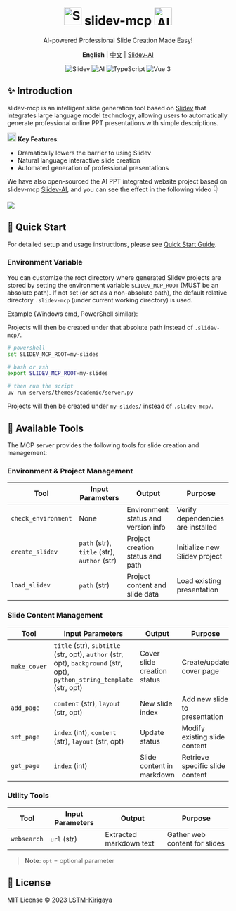 <div align="center">
  <h1>
    <img src="https://api.iconify.design/logos:slidev.svg" width="40" height="40" alt="Slidev"/>
    slidev-mcp 
    <img src="https://api.iconify.design/logos:openai-icon.svg" width="40" height="40" alt="AI"/>
  </h1>
  <p>AI-powered Professional Slide Creation Made Easy!</p>
  
  <p>
    <strong>English</strong> | <a href="README.zh.md">中文</a> | <a href="https://github.com/LSTM-Kirigaya/slidev-ai">Slidev-AI</a>
  </p>
  
  <div>
    <img src="https://img.shields.io/badge/Slidev-@latest-blue?logo=slidev" alt="Slidev"/>
    <img src="https://img.shields.io/badge/AI-Large%20Language%20Model-orange?logo=openai" alt="AI"/>
    <img src="https://img.shields.io/badge/TypeScript-4.9.5-blue?logo=typescript" alt="TypeScript"/>
    <img src="https://img.shields.io/badge/Vue-3.3-green?logo=vue.js" alt="Vue 3"/>
  </div>
</div>

## ✨ Introduction

slidev-mcp is an intelligent slide generation tool based on [Slidev](https://github.com/slidevjs/slidev) that integrates large language model technology, allowing users to automatically generate professional online PPT presentations with simple descriptions.

<img src="https://api.iconify.design/mdi:robot-happy-outline.svg" width="20" height="20" alt="AI"/> **Key Features**:
- Dramatically lowers the barrier to using Slidev
- Natural language interactive slide creation
- Automated generation of professional presentations

We have also open-sourced the AI PPT integrated website project based on slidev-mcp [Slidev-AI](https://github.com/LSTM-Kirigaya/slidev-ai), and you can see the effect in the following video 👇

<a href="https://www.bilibili.com/video/BV1SMhBzJEUL/?spm_id_from=333.1387.homepage.video_card.click&vd_source=3f248073d6ebdb61308992901b606f24" target="_blank"><img src="https://pica.zhimg.com/80/v2-3674ccdc2ceef8255724dbf078cf6ee7_1440w.png" /></a>

## 🚀 Quick Start

For detailed setup and usage instructions, please see [Quick Start Guide](docs/quickstart.md).

### Environment Variable

You can customize the root directory where generated Slidev projects are stored by setting the environment variable `SLIDEV_MCP_ROOT` (MUST be an absolute path). If not set (or set as a non-absolute path), the default relative directory `.slidev-mcp` (under current working directory) is used.

Example (Windows cmd, PowerShell similar):

Projects will then be created under that absolute path instead of `.slidev-mcp/`.

```bash
# powershell
set SLIDEV_MCP_ROOT=my-slides

# bash or zsh
export SLIDEV_MCP_ROOT=my-slides

# then run the script
uv run servers/themes/academic/server.py
```

Projects will then be created under `my-slides/` instead of `.slidev-mcp/`.

## 🔧 Available Tools

The MCP server provides the following tools for slide creation and management:

### Environment & Project Management

| Tool | Input Parameters | Output | Purpose |
|------|------------------|--------|---------|
| `check_environment` | None | Environment status and version info | Verify dependencies are installed |
| `create_slidev` | `path` (str), `title` (str), `author` (str) | Project creation status and path | Initialize new Slidev project |
| `load_slidev` | `path` (str) | Project content and slide data | Load existing presentation |

### Slide Content Management

| Tool | Input Parameters | Output | Purpose |
|------|------------------|--------|---------|
| `make_cover` | `title` (str), `subtitle` (str, opt), `author` (str, opt), `background` (str, opt), `python_string_template` (str, opt) | Cover slide creation status | Create/update cover page |
| `add_page` | `content` (str), `layout` (str, opt) | New slide index | Add new slide to presentation |
| `set_page` | `index` (int), `content` (str), `layout` (str, opt) | Update status | Modify existing slide content |
| `get_page` | `index` (int) | Slide content in markdown | Retrieve specific slide content |

### Utility Tools

| Tool | Input Parameters | Output | Purpose |
|------|------------------|--------|---------|
| `websearch` | `url` (str) | Extracted markdown text | Gather web content for slides |


> **Note**: `opt` = optional parameter

## 📄 License

MIT License © 2023 [LSTM-Kirigaya](https://github.com/LSTM-Kirigaya)
